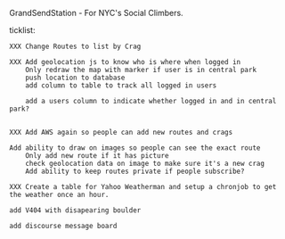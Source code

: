 GrandSendStation - For NYC's Social Climbers.

ticklist:

	XXX Change Routes to list by Crag
	
	XXX Add geolocation js to know who is where when logged in
		Only redraw the map with marker if user is in central park
		push location to database
		add column to table to track all logged in users
		
		add a users column to indicate whether logged in and in central park?


	XXX Add AWS again so people can add new routes and crags
	
	Add ability to draw on images so people can see the exact route
		Only add new route if it has picture
		check geolocation data on image to make sure it's a new crag
		Add ability to keep routes private if people subscribe?

	XXX Create a table for Yahoo Weatherman and setup a chronjob to get the weather once an hour.

	add V404 with disapearing boulder

	add discourse message board